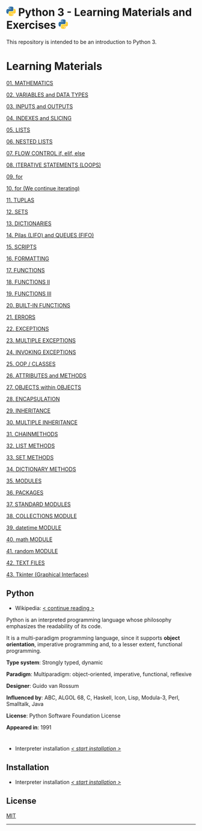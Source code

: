 # <img src="mdArchives/py.png"/> Python 3 - Learning Materials and Exercises <img src="mdArchives/py.png"/>

This repository is intended to be an introduction to Python 3.

# Learning Materials

[01. MATHEMATICS](/documentation/mat_en.md)

[02. VARIABLES and DATA TYPES](/documentation/variable_en.md)

[03. INPUTS and OUTPUTS](/documentation/entsal_en.md)

[04. INDEXES and SLICING](/documentation/indsli_en.md)

[05. LISTS](/documentation/listas_en.md)

[06. NESTED LISTS](/documentation/listasanidadas_en.md)

[07. FLOW CONTROL if, elif, else](/documentation/controlflujo_en.md) 

[08. ITERATIVE STATEMENTS (LOOPS)](/documentation/iterativas_en.md) 

[09. for](/documentation/for_en.md) 

[10. for (We continue iterating)](/documentation/for2_en.md) 

[11. TUPLAS](/documentation/tuplas.md) 

[12. SETS](/documentation/sets_en.md) 

[13. DICTIONARIES](/documentation/dictionaries_en.md) 

[14. Pilas (LIFO) and QUEUES (FIFO)](/documentation/pilascolas_en.md) 

[15. SCRIPTS](/documentation/entradas_en.md) 

[16. FORMATTING](/documentation/formateo_en.md)

[17. FUNCTIONS](/documentation/funciones_en.md)

[18. FUNCTIONS II](/documentation/funcionesii_en.md)

[19. FUNCTIONS III](/documentation/funcionesiii_en.md)

[20. BUILT-IN FUNCTIONS](/documentation/funcionesint_en.md)

[21. ERRORS](/documentation/errores_en.md)

[22. EXCEPTIONS](/documentation/excepciones_en.md)

[23. MULTIPLE EXCEPTIONS](/documentation/excepcionesmul_en.md)

[24. INVOKING EXCEPTIONS](/documentation/invo_en.md)

[25. OOP / CLASSES](/documentation/poo_en.md)

[26. ATTRIBUTES and METHODS](/documentation/atributosmetodos_en.md)

[27. OBJECTS within OBJECTS](/documentation/objetodentro_en.md)

[28. ENCAPSULATION](/documentation/encap_en.md)

[29. INHERITANCE](/documentation/herencia_en.md)

[30. MULTIPLE INHERITANCE](/documentation/herenciam_en.md)

[31. CHAIN ​​METHODS](/documentation/MetodosCadenas_en.md)

[32. LIST METHODS](/documentation/MetodosListas.md)

[33. SET METHODS](/documentation/MetodosConjuntos_en.md)

[34. DICTIONARY METHODS](/documentation/MetodosDiccionarios_en.md)

[35. MODULES](/documentation/Modulos_en.md)

[36. PACKAGES](/documentation/Paquetes_en.md)

[37. STANDARD MODULES](/documentation/ModulosEstandar_en.md)

[38. COLLECTIONS MODULE](/documentation/collections_en.md)

[39. datetime MODULE](/documentation/datetime_en.md)

[40. math MODULE](/documentation/math_en.md)

[41. random MODULE](/documentation/random_en.md)

[42. TEXT FILES](/documentation/texto_en.md)

[43. Tkinter (Graphical Interfaces)](/documentation/tkinter_en.md)

## Python

+ Wikipedia: [< continue reading >](https://es.wikipedia.org/wiki/Python)

Python is an interpreted programming language whose philosophy emphasizes the readability of its code.

It is a multi-paradigm programming language, since it supports **object orientation**, imperative programming and, to a lesser extent, functional programming.

**Type system**: Strongly typed, dynamic

**Paradigm**: Multiparadigm: object-oriented, imperative, functional, reflexive

**Designer**: Guido van Rossum

**Influenced by**: ABC, ALGOL 68, C, Haskell, Icon, Lisp, Modula-3, Perl, Smalltalk, Java

**License**: Python Software Foundation License

**Appeared in**: 1991

#
+ Interpreter installation _[< start installation >](https://www.python.org/downloads/)_

## Installation
+ Interpreter installation _[< start installation >](https://www.python.org/downloads/)_
## License
[MIT](https://choosealicense.com/licenses/mit/)

---
